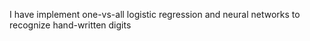 I have implement one-vs-all logistic regression and neural
networks to recognize hand-written digits
